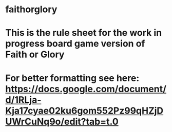 # faithorglory
# This is the rule sheet for the work in progress board game version of Faith or Glory
# For better formatting see here: https://docs.google.com/document/d/1RLja-Kja17cyae02ku6gom552Pz99qHZjDUWrCuNq9o/edit?tab=t.0

